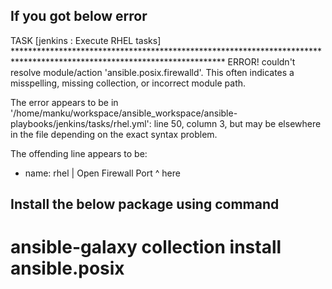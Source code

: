 ## If you got below error 
TASK [jenkins : Execute RHEL tasks] ************************************************************************************************************************
ERROR! couldn't resolve module/action 'ansible.posix.firewalld'. This often indicates a misspelling, missing collection, or incorrect module path.

The error appears to be in '/home/manku/workspace/ansible_workspace/ansible-playbooks/jenkins/tasks/rhel.yml': line 50, column 3, but may
be elsewhere in the file depending on the exact syntax problem.

The offending line appears to be:


- name: rhel | Open Firewall Port
  ^ here

## Install the below package using command 
  #  ansible-galaxy collection install ansible.posix 
